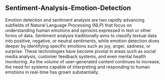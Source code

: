 ## Sentiment-Analysis-Emotion-Detection
Emotion detection and sentiment analysis are two rapidly advancing subfields of Natural Language Processing (NLP) that focus on understanding human emotions and opinions expressed in text or other forms of data. Sentiment analysis traditionally aims to classify textual data into positive, negative, or neutral sentiments, while emotion detection dives deeper by identifying specific emotions such as joy, anger, sadness, or surprise. These technologies have become pivotal in areas such as social media analysis, customer feedback systems, and even mental health monitoring. As the volume of user-generated content continues to increase, the need for systems capable of interpreting and responding to human emotions in real-time has grown substantially.
#

